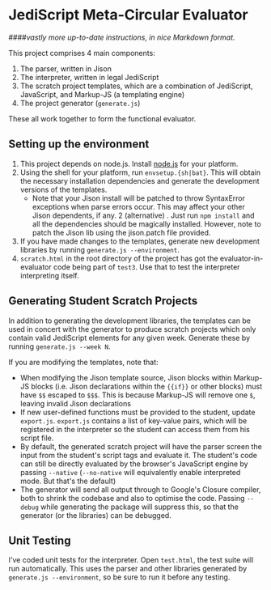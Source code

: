 # JediScript Meta-Circular Evaluator
####_vastly more up-to-date instructions, in nice Markdown format._

This project comprises 4 main components:

1. The parser, written in Jison
2. The interpreter, written in legal JediScript
3. The scratch project templates, which are a combination of JediScript, JavaScript, and Markup-JS (a templating engine)
4. The project generator (`generate.js`)

These all work together to form the functional evaluator.

## Setting up the environment
1. This project depends on node.js. Install [node.js](http://nodejs.org) for your platform.
2. Using the shell for your platform, run `envsetup.{sh|bat}`. This will obtain the necessary installation dependencies and generate the development versions of the templates.
   - Note that your Jison install will be patched to throw SyntaxError exceptions when parse errors occur. This may affect your other Jison dependents, if any.
2 (alternative) . Just run `npm install` and all the dependencies should be magically installed. However, note to patch the Jison lib using the jison.patch file provided.
3. If you have made changes to the templates, generate new development libraries by running `generate.js --environment`.
4. `scratch.html` in the root directory of the project has got the evaluator-in-evaluator code being part of `test3`. Use that to test the interpreter interpreting itself.

## Generating Student Scratch Projects
In addition to generating the development libraries, the templates can be used in concert with the generator to produce scratch projects which only contain valid JediScript elements for any given week. Generate these by running `generate.js --week N`.

If you are modifying the templates, note that:

- When modifying the Jison template source, Jison blocks within Markup-JS blocks (i.e. Jison declarations within the `{{if}}` or other blocks) must have `$$` escaped to `$$$`. This is because Markup-JS will remove one `$`, leaving invalid Jison declarations
- If new user-defined functions must be provided to the student, update `export.js`. `export.js` contains a list of key-value pairs, which will be registered in the interpreter so the student can access them from his script file.
- By default, the generated scratch project will have the parser screen the input from the student's script tags and evaluate it. The student's code can still be directly evaluated by the browser's JavaScript engine by passing `--native` (`--no-native` will equivalently enable interpreted mode. But that's the default)
- The generator will send all output through to Google's Closure compiler, both to shrink the codebase and also to optimise the code. Passing `--debug` while generating the package will suppress this, so that the generator (or the libraries) can be debugged.

## Unit Testing
I've coded unit tests for the interpreter. Open `test.html`, the test suite will run automatically. This uses the parser and other libraries generated by `generate.js --environment`, so  be sure to run it before any testing.
